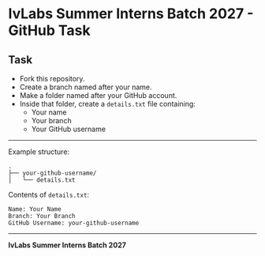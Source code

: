 
# IvLabs Summer Interns Batch 2027 - GitHub Task

## Task

- Fork this repository.
- Create a branch named after your name.
- Make a folder named after your GitHub account.
- Inside that folder, create a `details.txt` file containing:
  - Your name
  - Your branch
  - Your GitHub username

---

Example structure:
```
.
├── your-github-username/
│   └── details.txt
```

Contents of `details.txt`:
```
Name: Your Name
Branch: Your Branch
GitHub Username: your-github-username
```

---

**IvLabs Summer Interns Batch 2027**
